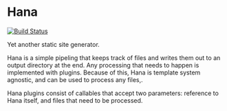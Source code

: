 Hana
====

[![Build Status](https://travis-ci.org/mayo/hana.svg?branch=master)](https://travis-ci.org/mayo/hana)

Yet another static site generator.

Hana is a simple pipeling that keeps track of files and writes them out to an output directory at the end. Any processing that needs to happen is implemented with plugins. Because of this, Hana is template system agnostic, and can be used to process any files,.

Hana plugins consist of callables that accept two parameters: reference to Hana itself, and files that need to be processed.


